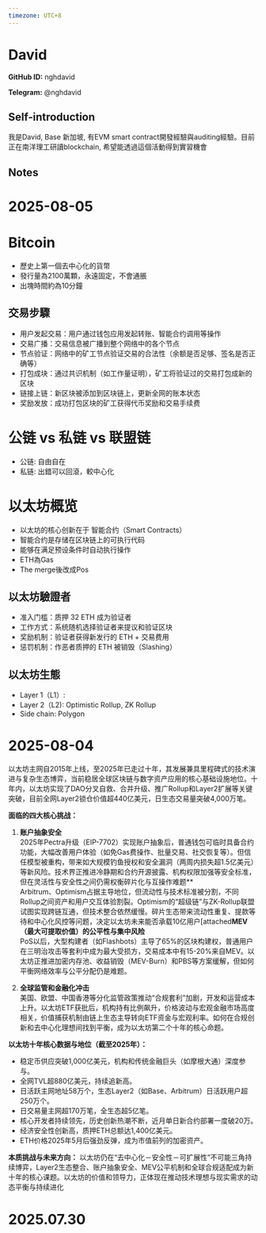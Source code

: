 ```yaml
---
timezone: UTC+8
---
```


# David

**GitHub ID:** nghdavid

**Telegram:** @nghdavid

## Self-introduction

我是David, Base 新加坡, 有EVM smart contract開發經驗與auditing經驗。目前正在南洋理工研讀blockchain, 希望能透過這個活動得到實習機會

## Notes

<!-- Content_START -->
# 2025-08-05

# Bitcoin
- 歷史上第一個去中心化的貨幣
- 發行量為2100萬顆，永遠固定，不會通脹
- 出塊時間約為10分鐘

## 交易步驟
- 用户发起交易：用户通过钱包应用发起转账、智能合约调用等操作
- 交易广播：交易信息被广播到整个网络中的各个节点
- 节点验证：网络中的矿工节点验证交易的合法性（余额是否足够、签名是否正确等）
- 打包成块：通过共识机制（如工作量证明），矿工将验证过的交易打包成新的区块
- 链接上链：新区块被添加到区块链上，更新全网的账本状态
- 奖励发放：成功打包区块的矿工获得代币奖励和交易手续费

# 公链 vs 私链 vs 联盟链
- 公链: 自由自在
- 私链: 出錯可以回滾，較中心化

# 以太坊概览
- 以太坊的核心创新在于 智能合约（Smart Contracts）
- 智能合约是存储在区块链上的可执行代码
- 能够在满足预设条件时自动执行操作
- ETH為Gas
- The merge後改成Pos

## 以太坊驗證者
- 准入门槛：质押 32 ETH 成为验证者
- 工作方式：系统随机选择验证者来提议和验证区块
- 奖励机制：验证者获得新发行的 ETH + 交易费用
- 惩罚机制：作恶者质押的 ETH 被销毁（Slashing）

## 以太坊生態
- Layer 1（L1）: 
- Layer 2（L2): Optimistic Rollup, ZK Rollup
- Side chain: Polygon

# 2025-08-04

以太坊主网自2015年上线，至2025年已走过十年，其发展兼具里程碑式的技术演进与复杂生态博弈，当前稳居全球区块链与数字资产应用的核心基础设施地位。十年内，以太坊实现了DAO分叉自救、合并升级、推广Rollup和Layer2扩展等关键突破，目前全网Layer2锁仓价值超440亿美元，日生态交易量突破4,000万笔。

**面临的四大核心挑战：**
1. **账户抽象安全**  
   2025年Pectra升级（EIP-7702）实现账户抽象后，普通钱包可临时具备合约功能，大幅改善用户体验（如免Gas费操作、批量交易、社交恢复等）。但信任模型被重构，带来如大规模钓鱼授权和安全漏洞（两周内损失超1.5亿美元）等新风险。技术界正推进冷静期和合约开源披露、机构权限加强等安全标准，但在灵活性与安全性之间仍需权衡碎片化与互操作难题**  
   Arbitrum、Optimism占据主导地位，但流动性与技术标准被分割，不同Rollup之间资产和用户交互体验割裂。Optimism的“超级链”与ZK-Rollup联盟试图实现跨链互通，但技术整合依然缓慢。碎片生态带来流动性重复、提款等待和中心化风控等问题，决定以太坊未来能否承载10亿用户[attached**MEV（最大可提取价值）的公平性与集中风险**  
   PoS以后，大型构建者（如Flashbots）主导了65%的区块构建权，普通用户在三明治攻击等套利中成为最大受损方，交易成本中有15-20%来自MEV。以太坊正推进加密内存池、收益销毁（MEV-Burn）和PBS等方案缓解，但如何平衡网络效率与公平分配仍是难题。

4. **全球监管和金融化冲击**  
   美国、欧盟、中国香港等分化监管政策推动“合规套利”加剧，开发和运营成本上升。以太坊ETF获批后，机构持有比例飙升，价格波动与宏观金融市场高度相关，价值捕获机制由链上生态主导转向ETF资金与宏观利率。如何在合规创新和去中心化理想间找到平衡，成为以太坊第二个十年的核心命题。

**以太坊十年核心数据与地位（截至2025年）：**
- 稳定币供应突破1,000亿美元，机构和传统金融巨头（如摩根大通）深度参与。
- 全网TVL超880亿美元，持续追新高。
- 日活跃主网地址58万个，生态Layer2（如Base、Arbitrum）日活跃用户超250万个。
- 日交易量主网超170万笔，全生态超5亿笔。
- 核心开发者持续领先，历史创新热潮不断，近月单日新合约部署一度破20万。
- 经济安全性创新高，质押ETH总额达1,400亿美元。
- ETH价格2025年5月后强劲反弹，成为市值前列的加密资产。

**本质挑战与未来方向：**
以太坊仍在“去中心化－安全性－可扩展性”不可能三角持续博弈，Layer2生态整合、账户抽象安全、MEV公平机制和全球合规适配成为新十年的核心课题。以太坊的价值和领导力，正体现在推动技术理想与现实需求的动态平衡与持续进化

# 2025.07.30


<!-- Content_END -->
